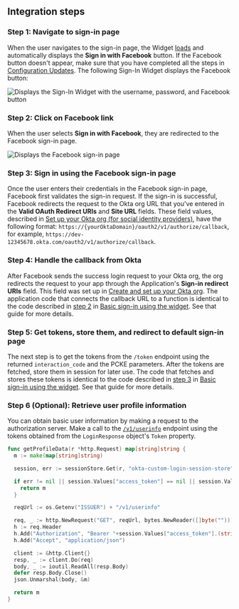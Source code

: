 ## Integration steps

### Step 1: Navigate to sign-in page

When the user navigates to the sign-in page, the Widget
[loads](/docs/guides/oie-embedded-widget-use-cases/go/oie-embedded-widget-use-case-load/)
and automatically displays the **Sign in with Facebook** button. If the Facebook button doesn't appear,
make sure that you have completed all the steps in [Configuration Updates](#configuration-updates).
The following Sign-In Widget displays the Facebook button:

<div class="common-image-format">

![Displays the Sign-In Widget with the username, password, and Facebook button](/img/oie-embedded-sdk/oie-embedded-widget-golang-sample-app-idp-sign-in-page.png)

</div>

### Step 2: Click on Facebook link

When the user selects **Sign in with Facebook**, they are redirected to
the Facebook sign-in page.

<div class="common-image-format">

![Displays the Facebook sign-in page](/img/oie-embedded-sdk/oie-embedded-widget-golang-sample-app-fb-sign-in-page.png)

</div>

### Step 3: Sign in using the Facebook sign-in page

Once the user enters their credentials in the Facebook sign-in page, Facebook first validates the sign-in
request. If the sign-in is successful, Facebook redirects the request to the Okta org URL that you've entered in the
**Valid OAuth Redirect URIs** and **Site URL** fields. These field values, described in [Set up your Okta org (for social identity providers)](/docs/guides/oie-embedded-common-org-setup/go/main/#set-up-your-okta-org-for-social-identity-providers), have the following format: `https://{yourOktaDomain}/oauth2/v1/authorize/callback`, for example, `https://dev-12345678.okta.com/oauth2/v1/authorize/callback`.


### Step 4: Handle the callback from Okta

After Facebook sends the success login request to your Okta org, the org redirects the request
to your app through the Application's **Sign-in redirect URIs** field. This field was set up in
[Create and set up your Okta org](/docs/guides/oie-embedded-common-org-setup/go/main/). The application
code that connects the callback URL to a function is identical to the code described in
[step 2](/docs/guides/oie-embedded-widget-use-cases/go/oie-embedded-widget-use-case-basic-sign-in/#step-2-handle-the-callback-from-okta) in
[Basic sign-in using the widget](/docs/guides/oie-embedded-widget-use-cases/go/oie-embedded-widget-use-case-basic-sign-in/).
See that guide for more details.

### Step 5: Get tokens, store them, and redirect to default sign-in page

The next step is to get the tokens from the `/token` endpoint using the
returned `interaction_code` and the PCKE parameters. After the tokens are fetched,
store them in session for later use. The code that fetches and stores these tokens
is identical to the code described in
[step 3](/docs/guides/oie-embedded-widget-use-cases/go/oie-embedded-widget-use-case-basic-sign-in/#step-3-get-tokens-store-them-and-redirect-to-default-sign-in-page) in [Basic sign-in using the widget](/docs/guides/oie-embedded-widget-use-cases/go/oie-embedded-widget-use-case-basic-sign-in/).
See that guide for more details.

### Step 6 (Optional): Retrieve user profile information

You can obtain basic user information by making a request to the authorization server.
Make a call to the [`/v1/userinfo`](/docs/reference/api/oidc/#userinfo) endpoint using the tokens
obtained from the `LoginResponse` object's `Token` property.

```go
func getProfileData(r *http.Request) map[string]string {
  m := make(map[string]string)

  session, err := sessionStore.Get(r, "okta-custom-login-session-store")

  if err != nil || session.Values["access_token"] == nil || session.Values["access_token"] == "" {
    return m
  }

  reqUrl := os.Getenv("ISSUER") + "/v1/userinfo"

  req, _ := http.NewRequest("GET", reqUrl, bytes.NewReader([]byte("")))
  h := req.Header
  h.Add("Authorization", "Bearer "+session.Values["access_token"].(string))
  h.Add("Accept", "application/json")

  client := &http.Client{}
  resp, _ := client.Do(req)
  body, _ := ioutil.ReadAll(resp.Body)
  defer resp.Body.Close()
  json.Unmarshal(body, &m)

  return m
}
```

